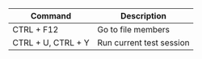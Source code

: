 
| Command | Description |
| --- | --- |
| CTRL + F12 | Go to file members |
| CTRL + U, CTRL + Y | Run current test session |

